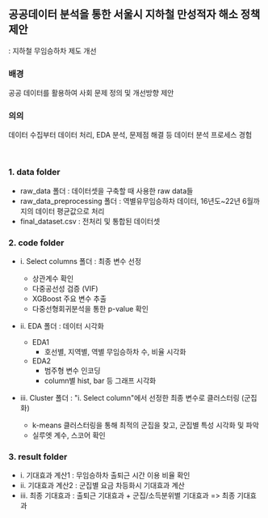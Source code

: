 ## 공공데이터 분석을 통한 서울시 지하철 만성적자 해소 정책 제안
: 지하철 무임승하차 제도 개선

### 배경
공공 데이터를 활용하여 사회 문제 정의 및 개선방향 제안
<br>

### 의의
데이터 수집부터 데이터 처리, EDA 분석, 문제점 해결 등 데이터 분석 프로세스 경험

<br>

### __1. data folder__
- raw_data 폴더 : 데이터셋을 구축할 때 사용한 raw data들
- raw_data_preprocessing 폴더 : 역별유무임승하차 데이터, 16년도~22년 6월까지의 데이터 평균값으로 처리
- final_dataset.csv : 전처리 및 통합된 데이터셋

### __2. code folder__
 - i. Select columns 폴더 : 최종 변수 선정
   - 상관계수 확인
   - 다중공선성 검증 (VIF)
   - XGBoost 주요 변수 추출
   - 다중선형회귀분석을 통한 p-value 확인

 - ii. EDA 폴더 : 데이터 시각화
   - EDA1
     - 호선별, 지역별, 역별 무임승하차 수, 비율 시각화
   - EDA2
     - 범주형 변수 인코딩
     - column별 hist, bar 등 그래프 시각화

 - iii. Cluster 폴더 : "i. Select column"에서 선정한 최종 변수로 클러스터링 (군집화)
    - k-means 클러스터링을 통해 최적의 군집을 찾고, 군집별 특성 시각화 및 파악
    - 실루엣 계수, 스코어 확인

### __3. result folder__
 - i. 기대효과 계산1 : 무임승하차 출퇴근 시간 이용 비율 확인
 - ii. 기대효과 계산2 : 군집별 요금 차등화시 기대효과 계산
 - iii. 최종 기대효과 : 출퇴근 기대효과 + 군집/소득분위별 기대효과 => 최종 기대효과





